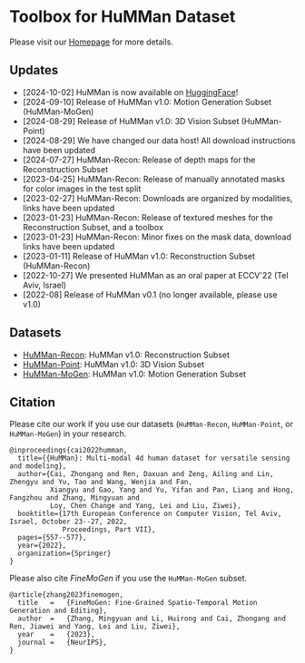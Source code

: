 # Toolbox for HuMMan Dataset

Please visit our [Homepage](https://caizhongang.github.io/projects/HuMMan/) for more details.      

## Updates
- [2024-10-02] HuMMan is now available on [HuggingFace](https://huggingface.co/datasets/caizhongang/HuMMan)!
- [2024-09-10] Release of HuMMan v1.0: Motion Generation Subset (HuMMan-MoGen)
- [2024-08-29] Release of HuMMan v1.0: 3D Vision Subset (HuMMan-Point)
- [2024-08-29] We have changed our data host! All download instructions have been updated
- [2024-07-27] HuMMan-Recon: Release of depth maps for the Reconstruction Subset
- [2023-04-25] HuMMan-Recon: Release of manually annotated masks for color images in the test split
- [2023-02-27] HuMMan-Recon: Downloads are organized by modalities, links have been updated
- [2023-01-23] HuMMan-Recon: Release of textured meshes for the Reconstruction Subset, and a toolbox
- [2023-01-23] HuMMan-Recon: Minor fixes on the mask data, download links have been updated
- [2023-01-11] Release of HuMMan v1.0: Reconstruction Subset (HuMMan-Recon)
- [2022-10-27] We presented HuMMan as an oral paper at ECCV'22 (Tel Aviv, Israel)
- [2022-08] Release of HuMMan v0.1 (no longer available, please use v1.0)

## Datasets

- [HuMMan-Recon](humman_recon/): HuMMan v1.0: Reconstruction Subset
- [HuMMan-Point](humman_point/): HuMMan v1.0: 3D Vision Subset
- [HuMMan-MoGen](humman_mogen/): HuMMan v1.0: Motion Generation Subset


## Citation
Please cite our work if you use our datasets (`HuMMan-Recon`, `HuMMan-Point`, or `HuMMan-MoGen`) in your research.
```text
@inproceedings{cai2022humman,
  title={{HuMMan}: Multi-modal 4d human dataset for versatile sensing and modeling},
  author={Cai, Zhongang and Ren, Daxuan and Zeng, Ailing and Lin, Zhengyu and Yu, Tao and Wang, Wenjia and Fan, 
          Xiangyu and Gao, Yang and Yu, Yifan and Pan, Liang and Hong, Fangzhou and Zhang, Mingyuan and
          Loy, Chen Change and Yang, Lei and Liu, Ziwei},
  booktitle={17th European Conference on Computer Vision, Tel Aviv, Israel, October 23--27, 2022, 
             Proceedings, Part VII},
  pages={557--577},
  year={2022},
  organization={Springer}
}
```

Please also cite *FineMoGen* if you use the `HuMMan-MoGen` subset.
```text
@article{zhang2023finemogen,
  title   =   {FineMoGen: Fine-Grained Spatio-Temporal Motion Generation and Editing}, 
  author  =   {Zhang, Mingyuan and Li, Huirong and Cai, Zhongang and Ren, Jiawei and Yang, Lei and Liu, Ziwei},
  year    =   {2023},
  journal =   {NeurIPS},
}
```